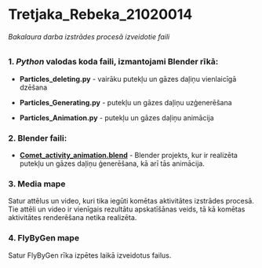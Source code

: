 # Tretjaka_Rebeka_21020014

###### Bakalaura darba izstrādes procesā izveidotie faili

### 1. _Python_ valodas koda faili, izmantojami Blender rīkā:

* **Particles_deleting.py** - vairāku putekļu un gāzes daļiņu vienlaicīgā dzēšana

* **Particles_Generating.py** - putekļu un gāzes daļiņu uzģenerēšana

* **Particles_Animation.py** - putekļu un gāzes daļiņu animācija

### 2. Blender faili:

* **[Comet_activity_animation.blend](https://drive.google.com/file/d/1gwNCFYjr5I7OlNk_L15gJaGObuvJbCZp/view?usp=sharing)** - Blender projekts, kur ir realizēta putekļu un gāzes daļiņu ģenerēšana, kā arī tās animācija.

### 3. Media mape
Satur attēlus un video, kuri tika iegūti komētas aktivitātes izstrādes procesā. Tie attēli un video ir vienīgais rezultātu apskatīšānas veids, tā kā komētas aktivitātes renderēšana netika realizēta.

### 4. FlyByGen mape
Satur FlyByGen rīka izpētes laikā izveidotus failus.


